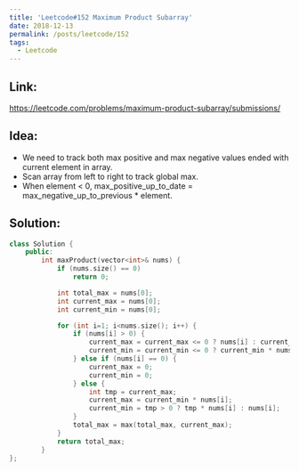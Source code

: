 ```yaml
---
title: 'Leetcode#152 Maximum Product Subarray'
date: 2018-12-13
permalink: /posts/leetcode/152
tags:
  - Leetcode
---
```

## Link: ##
https://leetcode.com/problems/maximum-product-subarray/submissions/

## Idea: ##
- We need to track both max positive and max negative values ended with current element in array.
- Scan array from left to right to track global max.
- When element < 0, max_positive_up_to_date = max_negative_up_to_previous * element.

## Solution: ##
```cpp
class Solution {
    public:
        int maxProduct(vector<int>& nums) {
            if (nums.size() == 0)
                return 0;

            int total_max = nums[0];        
            int current_max = nums[0];
            int current_min = nums[0];

            for (int i=1; i<nums.size(); i++) {
                if (nums[i] > 0) {
                    current_max = current_max <= 0 ? nums[i] : current_max*nums[i];
                    current_min = current_min <= 0 ? current_min * nums[i] : 0; 
                } else if (nums[i] == 0) {
                    current_max = 0;
                    current_min = 0;
                } else {
                    int tmp = current_max;
                    current_max = current_min * nums[i];
                    current_min = tmp > 0 ? tmp * nums[i] : nums[i]; 
                }
                total_max = max(total_max, current_max);
            }
            return total_max;
        }
};
```
